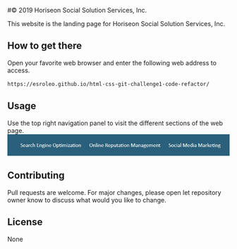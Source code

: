 #© 2019 Horiseon Social Solution Services, Inc.

This website is the landing page for Horiseon Social Solution Services, Inc.

## How to get there

Open your favorite web browser and enter the following web address to access. 

```html
https://esroleo.github.io/html-css-git-challenge1-code-refactor/
```

## Usage

Use the top right navigation panel to visit the different sections of the web page.
![Alt text](./assets/images/nav-menu.jpg?raw=true "Navigational Menu")

## Contributing
Pull requests are welcome. For major changes, please open let repository owner know to discuss what would you like to change.

## License
None
